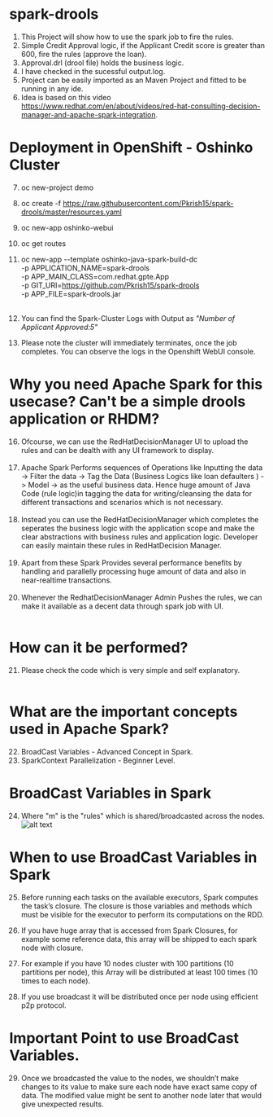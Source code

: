 # spark-drools

1) This Project will show how to use the spark job to fire the rules.<br>
2) Simple Credit Approval logic, if the Applicant Credit score is greater than 600, fire the rules (approve the loan). <br>
3) Approval.drl (drool file) holds the business logic.<br>
4) I have checked in the sucessful output.log. <br>
5) Project can be easily imported as an Maven Project and fitted to be running in any ide.
6) Idea is based on this video https://www.redhat.com/en/about/videos/red-hat-consulting-decision-manager-and-apache-spark-integration. <br>

# Deployment in OpenShift - Oshinko Cluster

7) oc new-project demo <br>
8) oc create -f https://raw.githubusercontent.com/Pkrish15/spark-drools/master/resources.yaml <br>
9) oc new-app oshinko-webui <br>
10) oc get routes <br>
11) oc new-app --template oshinko-java-spark-build-dc \
    -p APPLICATION_NAME=spark-drools \
    -p APP_MAIN_CLASS=com.redhat.gpte.App \
    -p GIT_URI=https://github.com/Pkrish15/spark-drools \
    -p APP_FILE=spark-drools.jar       <br><br>

12) You can find the Spark-Cluster Logs with Output as *"Number of Applicant Approved:5"* <br> 
13) Please note the cluster will immediately terminates, once the job completes. You can observe the logs in the Openshift WebUI console.<br>


# Why you need Apache Spark for this usecase? Can't be a simple drools application or RHDM?
16) Ofcourse, we can use the RedHatDecisionManager UI to upload the rules and can be dealth with any UI framework to display. <br><br>
17) Apache Spark Performs sequences of Operations like Inputting the data -> Filter the data -> Tag the Data (Business Logics like loan defaulters ) -> Model -> as the useful business data. Hence huge amount of Java Code (rule logic)in tagging the data for writing/cleansing the data for different transactions and scenarios which is not necessary.<br><br>
18) Instead you can use the RedHatDecisionManager which completes the seperates the business logic with the application scope and make the clear abstractions with business rules and application logic. Developer can easily maintain these rules in RedHatDecision Manager.<br><br>
19) Apart from these Spark Provides several performance benefits by handling and parallelly processing huge amount of data and also in near-realtime transactions.<br><br>
20) Whenever the RedhatDecisionManager Admin Pushes the rules, we can make it available as a decent data through spark job with UI.<br><br>

# How can it be performed?
21) Please check the code which is very simple and self explanatory.<br> <br>

# What are the important concepts used in Apache Spark?
22) BroadCast Variables - Advanced Concept in Spark.<br>
23) SparkContext Parallelization - Beginner Level.<br>

# BroadCast Variables in Spark
24) Where "m" is the "rules" which is shared/broadcasted across the nodes.<br>
![alt text](https://github.com/Pkrish15/spark-drools/blob/master/Screenshot%20from%202018-06-22%2014-42-22.png)<br>

# When to use BroadCast Variables in Spark
25) Before running each tasks on the available executors, Spark computes the task’s closure. The closure is those variables and methods which must be visible for the executor to perform its computations on the RDD.<br>

26) If you have huge array that is accessed from Spark Closures, for example some reference data, this array will be shipped to each spark node with closure. <br>
27) For example if you have 10 nodes cluster with 100 partitions (10 partitions per node), this Array will be distributed at least 100 times (10 times to each node).<br>
28) If you use broadcast it will be distributed once per node using efficient p2p protocol.<br>

# Important Point to use BroadCast Variables.
29) Once we broadcasted the value to the nodes, we shouldn’t make changes to its value to make sure each node have exact same copy of data. The modified value might be sent to another node later that would give unexpected results.<br>






